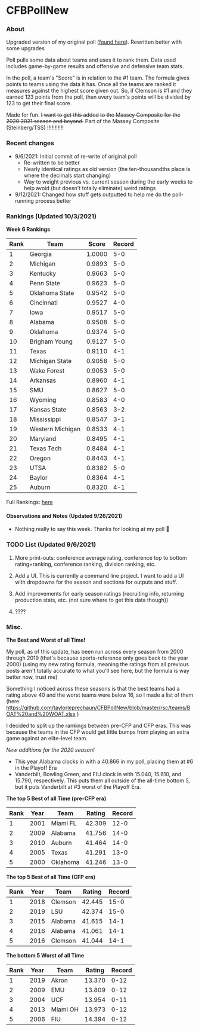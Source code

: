 # CFBPollNew

### About

Upgraded version of my original poll ([found here](https://github.com/taylorleprechaun/CFBPoll)).  Rewritten better with some upgrades

Poll pulls some data about teams and uses it to rank them.  Data used includes game-by-game results and offensive and defensive team stats.

In the poll, a team's "Score" is in relation to the #1 team.  The formula gives points to teams using the data it has.  Once all the teams are ranked it measures against the highest score given out.  So, if Clemson is #1 and they earned 123 points from the poll, then every team's points will be divided by 123 to get their final score.

Made for fun.  ~~I want to get this added to the Massey Composite for the ~~2020~~ 2021 season and beyond.~~  Part of the Massey Composite (Steinberg/TSS) !!!!!!!!!!!

### Recent changes

* 9/6/2021: Initial commit of re-write of original poll
	* Re-written to be better
	* Nearly identical ratings as old version (the ten-thousandths place is where the decimals start changing)
	* Way to weight previous vs. current season during the early weeks to help avoid (but doesn't totally eliminate) weird ratings
* 9/12/2021: Changed how stuff gets outputted to help me do the poll-running process better

### Rankings (Updated 10/3/2021)

**Week 6 Rankings**

Rank | Team | Score | Record
---|---|---|---
1 | Georgia | 1.0000 | 5-0
2 | Michigan | 0.9893 | 5-0
3 | Kentucky | 0.9663 | 5-0
4 | Penn State | 0.9623 | 5-0
5 | Oklahoma State | 0.9542 | 5-0
6 | Cincinnati | 0.9527 | 4-0
7 | Iowa | 0.9517 | 5-0
8 | Alabama | 0.9508 | 5-0
9 | Oklahoma | 0.9374 | 5-0
10 | Brigham Young | 0.9127 | 5-0
11 | Texas | 0.9110 | 4-1
12 | Michigan State | 0.9058 | 5-0
13 | Wake Forest | 0.9053 | 5-0
14 | Arkansas | 0.8960 | 4-1
15 | SMU | 0.8627 | 5-0
16 | Wyoming | 0.8583 | 4-0
17 | Kansas State | 0.8563 | 3-2
18 | Mississippi | 0.8547 | 3-1
19 | Western Michigan | 0.8533 | 4-1
20 | Maryland | 0.8495 | 4-1
21 | Texas Tech | 0.8484 | 4-1
22 | Oregon | 0.8443 | 4-1
23 | UTSA | 0.8382 | 5-0
24 | Baylor | 0.8364 | 4-1
25 | Auburn | 0.8320 | 4-1

Full Rankings: [here](https://github.com/taylorleprechaun/CFBPollNew/blob/master/PreviousPolls/2021-Week%2006.md)

#### Observations and Notes (Updated 9/26/2021)

* Nothing really to say this week.  Thanks for looking at my poll 🙂

### TODO List (Updated 9/6/2021)

1. More print-outs: conference average rating, conference top to bottom rating+ranking, conference ranking, division ranking, etc.

2. Add a UI.  This is currently a command line project.  I want to add a UI with dropdowns for the season and sections for outputs and stuff.
	
3. Add improvements for early season ratings (recruiting info, returning production stats, etc. (not sure where to get this data though))

4. ????

### Misc.

**The Best and Worst of all Time!**

My poll, as of this update, has been run across every season from 2000 through 2019 (that's because sports-reference only goes back to the year 2000) (using my new rating formula, meaning the ratings from all previous posts aren't totally accurate to what you'll see here, but the formula is way better now, trust me)

Something I noticed across these seasons is that the best teams had a rating above 40 and the worst teams were below 16, so I made a list of them (here: https://github.com/taylorleprechaun/CFBPollNew/blob/master/rsc/teams/BOAT%20and%20WOAT.xlsx )

I decided to split up the rankings between pre-CFP and CFP eras.  This was because the teams in the CFP would get little bumps from playing an extra game against an elite-level team.

*New additions for the 2020 season!*

* This year Alabama clocks in with a 40.866 in my poll, placing them at #6 in the Playoff Era
* Vanderbilt, Bowling Green, and FIU clock in with 15.040, 15.610, and 15.790, respectively.  This puts them all outside of the all-time bottom 5, but it puts Vanderbilt at #3 worst of the Playoff Era.

**The top 5 Best of all Time (pre-CFP era)**

Rank | Year | Team | Rating | Record
---|---|---|---|---
1 | 2001 | Miami FL | 42.309 | 12-0
2 | 2009 | Alabama | 41.756 | 14-0
3 | 2010 | Auburn | 41.464 | 14-0
4 | 2005 | Texas | 41.291 | 13-0
5 | 2000 | Oklahoma | 41.246 | 13-0

**The top 5 Best of all Time (CFP era)**

Rank | Year | Team | Rating | Record
---|---|---|---|---
1 | 2018 | Clemson | 42.445 | 15-0
2 | 2019 | LSU | 42.374 | 15-0
3 | 2015 | Alabama | 41.615 | 14-1
4 | 2016 | Alabama | 41.061 | 14-1
5 | 2016 | Clemson | 41.044 | 14-1

**The bottom 5 Worst of all Time**

Rank | Year | Team | Rating | Record
---|---|---|---|---
1 | 2019 | Akron | 13.370 | 0-12
2 | 2009 | EMU | 13.809 | 0-12
3 | 2004 | UCF | 13.954 | 0-11
4 | 2013 | Miami OH | 13.973 | 0-12
5 | 2006 | FIU | 14.394 | 0-12